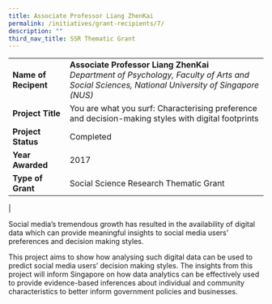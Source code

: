 ```yaml
---
title: Associate Professor Liang ZhenKai
permalink: /initiatives/grant-recipients/7/
description: ""
third_nav_title: SSR Thematic Grant
---
```

|  |  |
|---|---|
| **Name of Recipent** | **Associate Professor Liang ZhenKai**<br>_Department of Psychology, Faculty of Arts and Social Sciences, National University of Singapore (NUS)_ |
| **Project Title** | You are what you surf: Characterising preference and decision-making styles with digital footprints |
| **Project Status** | Completed |
| **Year Awarded** | 2017 |
| **Type of Grant** | Social Science Research Thematic Grant |
|

Social media’s tremendous growth has resulted in the availability of digital data which can provide meaningful insights to social media users’ preferences and decision making styles. 

This project aims to show how analysing such digital data can be used to predict social media users’ decision making styles. The insights from this project will inform Singapore on how data analytics can be effectively used to provide evidence-based inferences about individual and community characteristics to better inform government policies and businesses.